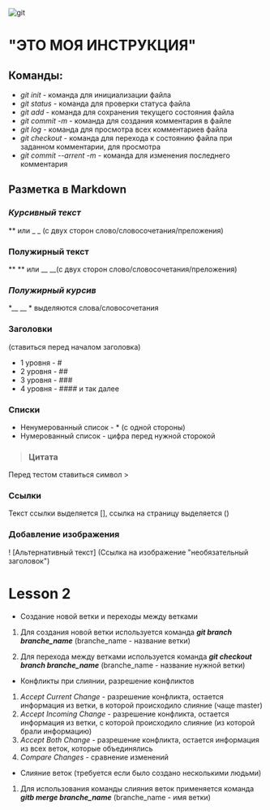 ![git](git-support-algorithm-development-1.webp) 

# "ЭТО МОЯ ИНСТРУКЦИЯ"
## Команды:
* *git init* - команда для инициализации файла
* *git status* - команда для проверки статуса файла
* *git add* - команда для сохранения текущего состояния файла
* *git commit -m* - команда для создания комментария в файле
* *git log* - команда для просмотра всех комментариев файла
* *git checkout* - команда для перехода к состоянию файла при заданном комментарии, для просмотра 
* *git commit --arrent -m* - команда для изменения последнего комментария 

## Разметка в Markdown

### *Курсивный текст* 
 ** или _ _ (с двух сторон слово/словосочетания/преложения)
 
### **Полужирный текст**
 ** ** или __ __(с двух сторон слово/словосочетания/преложения)

### *__Полужирный курсив__*
 *__ __ * выделяются слова/словосочетания

### Заголовки 
 (ставиться перед началом заголовка)
 * 1 уровня - #
 * 2 уровня - ##
 * 3 уровня - ###
 * 4 уровня - #### и так далее
### Списки
 * Ненумерованный список - * (c одной стороны)
 * Нумерованный список - цифра перед нужной сторокой
>### Цитата
 Перед тестом ставиться символ >
### Ссылки
Текст ссылки выделяется [], ссылка на страницу выделяется ()
### Добавление изображения 
! [Альтернативный текст] (Ссылка на изображение "необязательный заголовок")



# Lesson 2
* Создание новой ветки и переходы между ветками
1. Для создания новой ветки используется команда *__git branch branche_name__* 
(branche_name - название ветки)

2. Для перехода между ветками используется команда *__git checkout branch branche_name__* (branche_name - название нужной ветки)

* Конфликты при слиянии, разрешение конфликтов
1. *Accept Current Change* - разрешение конфликта, остается информация из ветки, в которой происходило слияние (чаще master)
2. *Accept Incoming Change* - разрешение конфликта, остается информация из ветки, c которой происходило слияние (из которой брали информацию)
3. *Accept Both Change* - разрешение конфликта, остается информация из всех веток, которые объединялись
4. *Compare Changes* - сравнение изменений 

* Слияние веток
(требуется если было создано несколькими людьми)
1. Для использования команды слияния веток применяется команда *__gitb merge branche_name__* 
(branche_name - имя ветки) 




